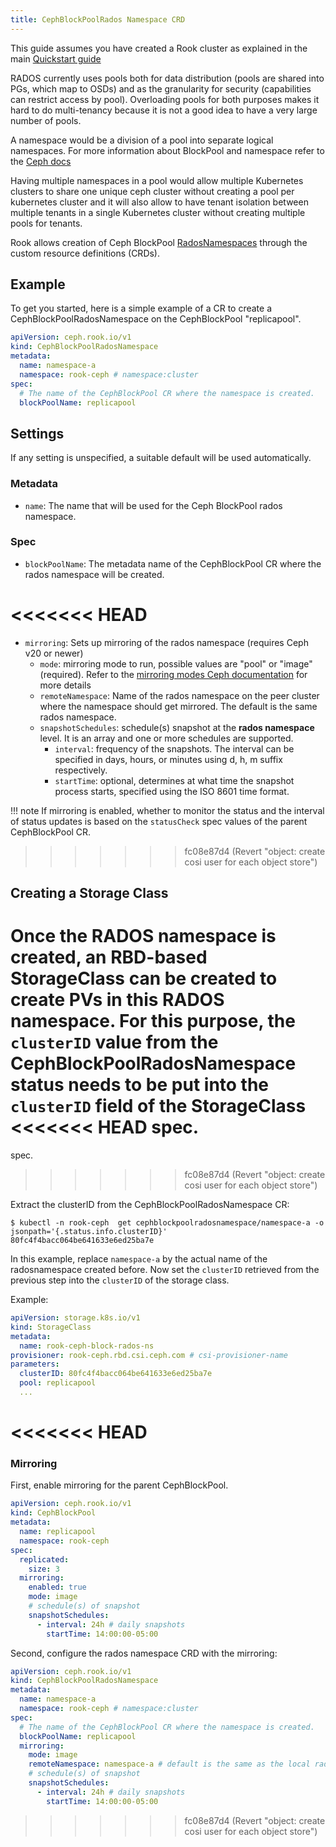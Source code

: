 ```yaml
---
title: CephBlockPoolRados Namespace CRD
---
```


This guide assumes you have created a Rook cluster as explained in the main [Quickstart guide](../../Getting-Started/quickstart.md)

RADOS currently uses pools both for data distribution (pools are shared into
PGs, which map to OSDs) and as the granularity for security (capabilities can
restrict access by pool).  Overloading pools for both purposes makes it hard to
do multi-tenancy because it is not a good idea to have a very large number of
pools.

A namespace would be a division of a pool into separate logical namespaces. For
more information about BlockPool and namespace refer to the [Ceph
docs](https://docs.ceph.com/en/latest/man/8/rbd/)

Having multiple namespaces in a pool would allow multiple Kubernetes clusters
to share one unique ceph cluster without creating a pool per kubernetes cluster
and it will also allow to have tenant isolation between multiple tenants in a
single Kubernetes cluster without creating multiple pools for tenants.

Rook allows creation of Ceph BlockPool
[RadosNamespaces](https://docs.ceph.com/en/latest/man/8/rbd/) through the
custom resource definitions (CRDs).

## Example

To get you started, here is a simple example of a CR to create a CephBlockPoolRadosNamespace on the CephBlockPool "replicapool".

```yaml
apiVersion: ceph.rook.io/v1
kind: CephBlockPoolRadosNamespace
metadata:
  name: namespace-a
  namespace: rook-ceph # namespace:cluster
spec:
  # The name of the CephBlockPool CR where the namespace is created.
  blockPoolName: replicapool
```

## Settings

If any setting is unspecified, a suitable default will be used automatically.

### Metadata

- `name`: The name that will be used for the Ceph BlockPool rados namespace.

### Spec

- `blockPoolName`: The metadata name of the CephBlockPool CR where the rados namespace will be created.

<<<<<<< HEAD
=======
- `mirroring`: Sets up mirroring of the rados namespace (requires Ceph v20 or newer)
    - `mode`: mirroring mode to run, possible values are "pool" or "image" (required). Refer to the [mirroring modes Ceph documentation](https://docs.ceph.com/docs/master/rbd/rbd-mirroring/#enable-mirroring) for more details
    - `remoteNamespace`: Name of the rados namespace on the peer cluster where the namespace should get mirrored. The default is the same rados namespace.
    - `snapshotSchedules`: schedule(s) snapshot at the **rados namespace** level. It is an array and one or more schedules are supported.
        - `interval`: frequency of the snapshots. The interval can be specified in days, hours, or minutes using d, h, m suffix respectively.
        - `startTime`: optional, determines at what time the snapshot process starts, specified using the ISO 8601 time format.

!!! note
    If mirroring is enabled, whether to monitor the status and the interval of status updates is based on the `statusCheck` spec values of the parent CephBlockPool CR.

>>>>>>> fc08e87d4 (Revert "object: create cosi user for each object store")
## Creating a Storage Class

Once the RADOS namespace is created, an RBD-based StorageClass can be created to
create PVs in this RADOS namespace. For this purpose, the `clusterID` value from the
CephBlockPoolRadosNamespace status needs to be put into the `clusterID` field of the StorageClass
<<<<<<< HEAD
spec. 
=======
spec.
>>>>>>> fc08e87d4 (Revert "object: create cosi user for each object store")

Extract the clusterID from the CephBlockPoolRadosNamespace CR:

```console
$ kubectl -n rook-ceph  get cephblockpoolradosnamespace/namespace-a -o jsonpath='{.status.info.clusterID}'
80fc4f4bacc064be641633e6ed25ba7e
```

In this example, replace `namespace-a` by the actual name of the radosnamespace
created before.
Now set the `clusterID` retrieved from the previous step into the `clusterID` of the storage class.

Example:

```yaml
apiVersion: storage.k8s.io/v1
kind: StorageClass
metadata:
  name: rook-ceph-block-rados-ns
provisioner: rook-ceph.rbd.csi.ceph.com # csi-provisioner-name
parameters:
  clusterID: 80fc4f4bacc064be641633e6ed25ba7e
  pool: replicapool
  ...
```
<<<<<<< HEAD
=======

### Mirroring

First, enable mirroring for the parent CephBlockPool.

```yaml
apiVersion: ceph.rook.io/v1
kind: CephBlockPool
metadata:
  name: replicapool
  namespace: rook-ceph
spec:
  replicated:
    size: 3
  mirroring:
    enabled: true
    mode: image
    # schedule(s) of snapshot
    snapshotSchedules:
      - interval: 24h # daily snapshots
        startTime: 14:00:00-05:00
```

Second, configure the rados namespace CRD with the mirroring:

```yaml
apiVersion: ceph.rook.io/v1
kind: CephBlockPoolRadosNamespace
metadata:
  name: namespace-a
  namespace: rook-ceph # namespace:cluster
spec:
  # The name of the CephBlockPool CR where the namespace is created.
  blockPoolName: replicapool
  mirroring:
    mode: image
    remoteNamespace: namespace-a # default is the same as the local rados namespace
    # schedule(s) of snapshot
    snapshotSchedules:
      - interval: 24h # daily snapshots
        startTime: 14:00:00-05:00
```
>>>>>>> fc08e87d4 (Revert "object: create cosi user for each object store")

